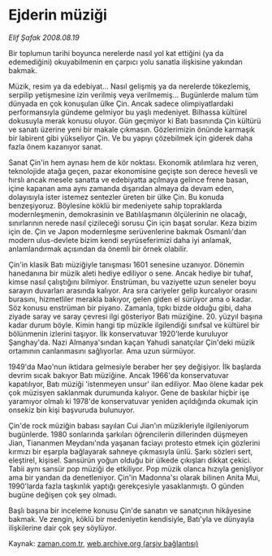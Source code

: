 # Ejderin müziği

*Elif Şafak 2008.08.19*

<tr><td class="metin" colspan="2" style="padding-top: 20px; padding-left: 5px; padding-right: 10px;">Bir toplumun tarihi boyunca nerelerde nasıl yol kat ettiğini (ya da edemediğini) okuyabilmenin en çarpıcı yolu sanatla ilişkisine yakından bakmak.</td></tr><tr><td class="metin" colspan="2" style="padding-top: 20px; padding-left: 5px; padding-right: 10px;"><p>Müzik, resim ya da edebiyat... Nasıl gelişmiş ya da nerelerde tökezlemiş, serpilip yetişmesine izin verilmiş veya verilmemiş... Bugünlerde malum tüm dünyada en çok konuşulan ülke Çin. Ancak sadece olimpiyatlardaki performansıyla gündeme gelmiyor bu yaşlı medeniyet. Bilhassa kültürel dokusuyla merak konusu oluyor. Gün geçmiyor ki Batı basınında Çin kültürü ve sanatı üzerine yeni bir makale çıkmasın. Gözlerimizin önünde karmaşık bir labirent gibi yükseliyor Çin. Ve bu yapıyı çözebilmek için giderek daha fazla önem kazanıyor sanat. 
<p>Sanat Çin'in hem aynası hem de kör noktası. Ekonomik atılımlara hız veren, teknolojide atağa geçen, pazar ekonomisine geçişte son derece hevesli ve hırslı ancak mesele sanatta ve edebiyatta açılmaya gelince frene basan, içine kapanan ama aynı zamanda dışarıdan almaya da devam eden, dolayısıyla ister istemez sentezler üreten bir ülke Çin. Bu konuda benzeşiyoruz. Böylesine köklü bir medeniyete sahip topraklarda modernleşmenin, demokrasinin ve Batılılaşmanın ölçülerinin ne olacağı, sınırlarının nerede nasıl çizileceği sorusu Çin için başat sorular. Keza bizim için de. Çin ve Japon modernleşme serüvenlerine bakmak Osmanlı'dan modern ulus-devlete bizim kendi seyrüseferimizi daha iyi anlamak, anlamlandırmak açısından da önemli bir örnek olabilir. 
<p>Çin'in klasik Batı müziğiyle tanışması 1601 senesine uzanıyor. Dönemin hanedanına bir müzik aleti hediye ediliyor o sene. Ancak hediye bir tuhaf, kimse nasıl çalıştığını bilmiyor. Enstrüman, bu vaziyette uzun seneler boyu sarayın duvarları arasında kalıyor. Ara sıra cariyeler gelip kurcalıyor orasını burasını, hizmetliler merakla bakıyor, gelen giden el sürüyor ama o kadar. Söz konusu enstrüman bir piyano. Zamanla, tıpkı bizde olduğu gibi, daha ziyade saray ve saray çevresi ilgi gösteriyor Batı müziğine. 20. yüzyıl başına kadar durum böyle. Kimin hangi tip müzikle ilgilendiği sınıfsal ve kültürel bir bölünmenin izlerini taşıyor. İlk konservatuvar 1920'lerde kuruluyor Şanghay'da. Nazi Almanya'sından kaçan Yahudi sanatçılar Çin'deki müzik ortamının canlanmasını sağlıyorlar. Ama uzun sürmüyor. 
<p>1949'da Mao'nun iktidara gelmesiyle beraber her şey değişiyor. İlk başlarda devrim sıcak bakıyor Batı müziğine. Ancak 1966'da konservatuvar kapatılıyor, Batı müziği 'istenmeyen unsur' ilan ediliyor. Mao ölene kadar pek çok müzisyen saklanmak durumunda kalıyor. Gene de baskılar hiçbir işe yaramıyor olmalı ki 1978'de konservatuvar yeniden açıldığında okumak için onsekiz bin kişi başvuruda bulunuyor. 
<p>Çin'de rock müziğin babası sayılan Cui Jian'ın müzikleriyle ilgileniyorum bugünlerde. 1980 sonlarında şarkıları öğrencilerin dillerinden düşmeyen Jian, Tiananmen Meydanı'nda yaşanan faciayı protesto etmek için gözlerini kırmızı bir eşarpla bağlayarak sahneye çıkmasıyla ünlü. Şarkı sözleri sert, eleştirel, kişisel. Sansürün yoğun olduğu bir ülkede çıkışları dikkat çekici. Tabii aynı sansür pop müziği de etkiliyor. Pop müzik olanca hızıyla genişliyor ama bir yandan da denetleniyor. Çin'in Madonna'sı olarak bilinen Anita Mui, 1990'larda fazla taşkınlık yaptığı gerekçesiyle yasaklanmıştı. O günden bugüne değişen çok şey olmadı.
<p>Başlı başına bir inceleme konusu Çin'de sanatın ve sanatçının hikâyesine bakmak. Ve zengin, köklü bir medeniyetin kendisiyle, Batı'yla ve dünyayla ilişkilerine dair çok şey söylüyor.<br/></p></p></p></p></p></p></td></tr>

Kaynak: [zaman.com.tr](http://zaman.com.tr/yazar.do?yazino=727438), [web.archive.org (arşiv bağlantısı)](http://web.archive.org/web/20080828141424/http://zaman.com.tr:80/yazar.do?yazino=727438)
